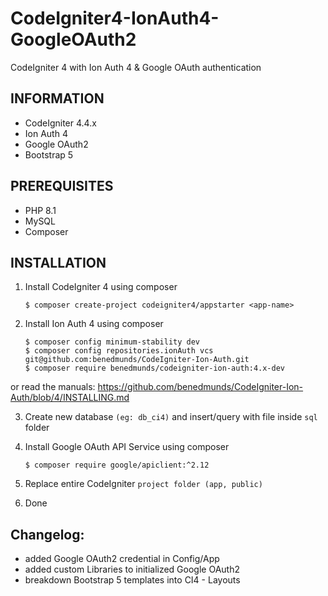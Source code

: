 # CodeIgniter4-IonAuth4-GoogleOAuth2
CodeIgniter 4 with Ion Auth 4 &amp; Google OAuth authentication

## INFORMATION
* CodeIgniter 4.4.x
* Ion Auth 4
* Google OAuth2 
* Bootstrap 5

## PREREQUISITES
* PHP 8.1
* MySQL
* Composer

## INSTALLATION
1. Install CodeIgniter 4 using composer
    ```
    $ composer create-project codeigniter4/appstarter <app-name>
    ```
2. Install Ion Auth 4 using composer
    ```
    $ composer config minimum-stability dev
    $ composer config repositories.ionAuth vcs git@github.com:benedmunds/CodeIgniter-Ion-Auth.git
    $ composer require benedmunds/codeigniter-ion-auth:4.x-dev   
    ```
or read the manuals:
https://github.com/benedmunds/CodeIgniter-Ion-Auth/blob/4/INSTALLING.md

3. Create new database `(eg: db_ci4)` and insert/query with file inside `sql` folder 

4. Install Google OAuth API Service using composer
    ```
    $ composer require google/apiclient:^2.12
    ```

5. Replace entire CodeIgniter `project folder (app, public)` 
6. Done

## Changelog:
* added Google OAuth2 credential in Config/App
* added custom Libraries to initialized Google OAuth2
* breakdown Bootstrap 5 templates into CI4 - Layouts

